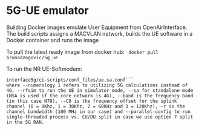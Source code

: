 # 5G-UE emulator
Building Docker images emulate User Equipment from OpenAirInterface. The build scripts assigns a MACVLAN network, builds the UE software in a Docker container and runs the image

To pull the latest ready image from docker hub: ``` docker pull brunodzogovic/5g_ue```

To run the NR UE-Softmodem: 
```/openairinterface/targets/bin./nr-uesoftmodem.Rel15 --numerology 1 --rfsim --sa -C 3619200000 --band 78 --C0 3 -r 106 --parallel-config PARALLEL_SINGLE_THREAD -O /openair
interface5g/ci-scripts/conf_files/ue.sa.conf```
where --numerology 1 refers to utilizing 5G calculations instead of 4G, --rfsim to run the UE in simulator mode, --sa for standalone-mode (NSA is used if the core network is 4G), --band is the frequency band (in this case N78), --C0 is the frequency offset for the uplink channel (0 = 0Khz, 1 = 30Khz, 2 = 60KHz and 3 = 120Khz), -r is the channel bandwidth (100 MHz in our case) and --parallel-config to run single-threaded process vs. CU/DU split in case we use option 7 split in the 5G RAN.
